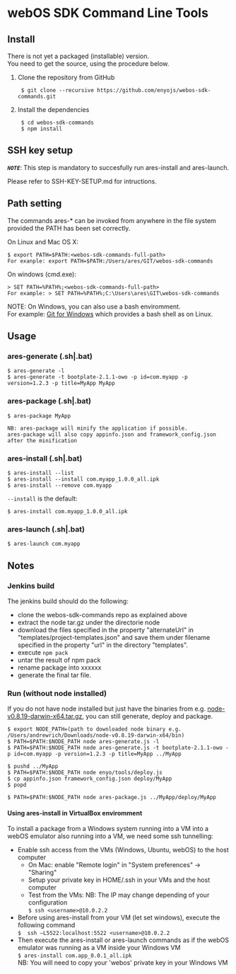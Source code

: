 # webOS SDK Command Line Tools

## Install

There is not yet a packaged (installable) version.  
You need to get the source, using the procedure below.

1. Clone the repository from GitHub

		$ git clone --recursive https://github.com/enyojs/webos-sdk-commands.git

2. Install the dependencies

		$ cd webos-sdk-commands
		$ npm install
		
## SSH key setup

***`NOTE`***: This step is mandatory to succesfully run ares-install and ares-launch.
  
Please refer to SSH-KEY-SETUP.md for intructions.

## Path setting

The commands ares-* can be invoked from anywhere in the file system provided the PATH
has been set correctly.

On Linux and Mac OS X:

	$ export PATH=$PATH:<webos-sdk-commands-full-path>
	For exanple: export PATH=$PATH:/Users/ares/GIT/webos-sdk-commands
 
On windows (cmd.exe):

	> SET PATH=%PATH%;<webos-sdk-commands-full-path>
	For example: > SET PATH=%PATH%;C:\Users\ares\GIT\webos-sdk-commands
	
NOTE: On Windows, you can also use a bash enviromment.  
For example: [Git for Windows](http://code.google.com/p/msysgit/downloads/list?q=full+installer+official+git) which provides a bash shell as on Linux.

## Usage

### ares-generate (.sh|.bat)

	$ ares-generate -l
	$ ares-generate -t bootplate-2.1.1-owo -p id=com.myapp -p version=1.2.3 -p title=MyApp MyApp

### ares-package (.sh|.bat)

	$ ares-package MyApp
	
	NB: ares-package will minify the application if possible.
	ares-package will also copy appinfo.json and framework_config.json after the minification

### ares-install (.sh|.bat)
	
	$ ares-install --list
	$ ares-install --install com.myapp_1.0.0_all.ipk
	$ ares-install --remove com.myapp

`--install` is the default:

	$ ares-install com.myapp_1.0.0_all.ipk
	
### ares-launch (.sh|.bat)
	
	$ ares-launch com.myapp

## Notes


### Jenkins build

The jenkins build should do the following:

* clone the webos-sdk-commands repo as explained above
* extract the node tar.gz under the directorie node
* download the files specified in the property "alternateUrl" in "templates/project-templates.json" and save them under filename specified in the property "url" in the directory "templates".
* execute `npm pack`
* untar the result of npm pack
* rename package into xxxxxx
* generate the final tar file.
	

### Run (without node installed)

If you do not have node installed but just have the binaries from e.g. [node-v0.8.19-darwin-x64.tar.gz](http://nodejs.org/dist/v0.8.19/node-v0.8.19-darwin-x64.tar.gz), you can still generate, deploy and package.

	$ export NODE_PATH=(path to downloaded node binary e.g. /Users/andrewrich/Downloads/node-v0.8.19-darwin-x64/bin)
	$ PATH=$PATH:$NODE_PATH node ares-generate.js -l
	$ PATH=$PATH:$NODE_PATH node ares-generate.js -t bootplate-2.1.1-owo -p id=com.myapp -p version=1.2.3 -p title=MyApp ../MyApp

	$ pushd ../MyApp
	$ PATH=$PATH:$NODE_PATH node enyo/tools/deploy.js
	$ cp appinfo.json framework_config.json deploy/MyApp
	$ popd

	$ PATH=$PATH:$NODE_PATH node ares-package.js ../MyApp/deploy/MyApp
	
#### Using ares-install in VirtualBox enviromment

To install a package from a Windows system running into a VM into a webOS emulator also running into a VM, we need some ssh tunnelling:

* Enable ssh access from the VMs (Windows, Ubuntu, webOS) to the host computer
	* On Mac: enable "Remote login" in "System preferences" -> "Sharing"
	* Setup your private key in HOME/.ssh in your VMs and the host computer
	* Test from the VMs:        NB: The IP may change depending of your configuration  
		`$ ssh <username>@10.0.2.2`
* Before using ares-install from your VM (let set windows), execute the following command  
	`$  ssh –L5522:localhost:5522 <username>@10.0.2.2`  
* Then execute the ares-install or ares-launch commands as if the webOS emulator was running as a VM inside your Windows VM  
	`$ ares-install com.app_0.0.1_all.ipk`  
NB: You will need to copy your 'webos' private key in your Windows VM








